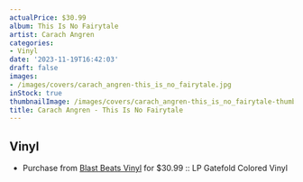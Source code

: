 ```yaml
---
actualPrice: $30.99
album: This Is No Fairytale
artist: Carach Angren
categories:
- Vinyl
date: '2023-11-19T16:42:03'
draft: false
images:
- /images/covers/carach_angren-this_is_no_fairytale.jpg
inStock: true
thumbnailImage: /images/covers/carach_angren-this_is_no_fairytale-thumb.jpg
title: Carach Angren - This Is No Fairytale
---
```


## Vinyl
* Purchase from [Blast Beats Vinyl](https://blastbeatsvinyl.com/products/carach-angren-this-is-no-fairytale-lp-gatefold-colored-vinyl) for $30.99 :: LP Gatefold Colored Vinyl
